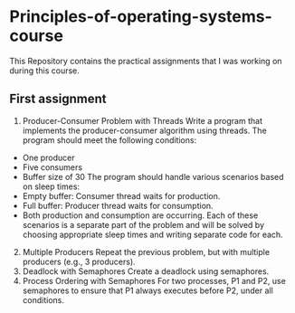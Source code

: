 # Principles-of-operating-systems-course
This Repository contains the practical assignments that I was working on during this course.
## First assignment
1. Producer-Consumer Problem with Threads
Write a program that implements the producer-consumer algorithm using threads. The program should meet the following conditions:
 *    One producer
 *    Five consumers
 *    Buffer size of 30
      The program should handle various scenarios based on sleep times:
 * Empty buffer: Consumer thread waits for production.
 * Full buffer: Producer thread waits for consumption.
 * Both production and consumption are occurring.
   Each of these scenarios is a separate part of the problem and will be solved by choosing appropriate sleep times and writing separate code for each.
2. Multiple Producers
Repeat the previous problem, but with multiple producers (e.g., 3 producers).
3. Deadlock with Semaphores
Create a deadlock using semaphores.
4. Process Ordering with Semaphores
For two processes, P1 and P2, use semaphores to ensure that P1 always executes before P2, under all conditions.

